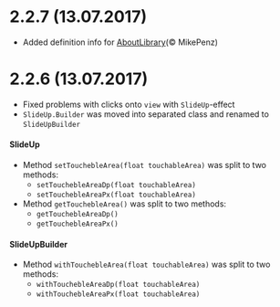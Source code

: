  # 2.2.7 (13.07.2017)
  - Added definition info for [AboutLibrary](https://github.com/mikepenz/AboutLibraries)(© MikePenz)
 # 2.2.6 (13.07.2017)
  - Fixed problems with clicks onto `view` with `SlideUp`-effect
  - `SlideUp.Builder` was moved into separated class and renamed to `SlideUpBuilder`
  #### SlideUp
  - Method `setTouchebleArea(float touchableArea)` was split to two methods: 
     - `setTouchebleAreaDp(float touchableArea)`
     - `setTouchebleAreaPx(float touchableArea)`
  - Method `getTouchebleArea()` was split to two methods:
     - `getTouchebleAreaDp()`
     - `getTouchebleAreaPx()`
  #### SlideUpBuilder
  - Method `withTouchebleArea(float touchableArea)` was split to two methods: 
     - `withTouchebleAreaDp(float touchableArea)`
     - `withTouchebleAreaPx(float touchableArea)`